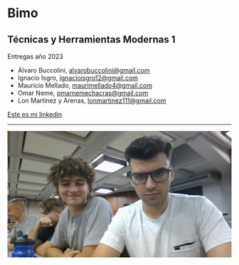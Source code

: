 # Bimo
## Técnicas y Herramientas Modernas 1
Entregas año 2023
* Álvaro Buccolini, <alvarobuccolini@gmail.com>
* Ignacio Isgro, <ignacioisgro12@gmail.com>
* Mauricio Mellado, <maurimellado4@gmail.com>
* Omar Neme, <omarnemechacras@gmail.com>
* Lon Martinez y Arenas, <lonmartinez111@gmail.com>

[Este es mi linkedin](https://www.linkedin.com/)
<hr>

![Cambiar foto](WIN_20230315_19_38_27_Pro.jpg)

